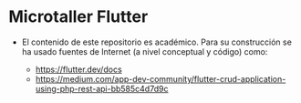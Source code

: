 # Microtaller Flutter

* El contenido de este repositorio es académico. Para su construcción se ha usado fuentes de Internet (a nivel conceptual y código) como:

	* https://flutter.dev/docs
	* https://medium.com/app-dev-community/flutter-crud-application-using-php-rest-api-bb585c4d7d9c

